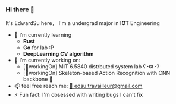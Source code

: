 ### Hi there 👋

It's EdwardSu here， I'm a undergrad major in **IOT** Engineering

<!-- [![Typing SVG](https://readme-typing-svg.herokuapp.com?font=Roboto+Mono&duration=3000&pause=1000&color=000000&width=435&lines=Carry+out+some+interesting+project;+whether+useless+or+not)](https://git.io/typing-svg) -->

<!-- <div align="center">
    <img src="https://readme-typing-svg.herokuapp.com?font=Roboto+Mono&weight=500&pause=1000&color=000000&width=435&height=35&lines=Carry+out+some+interesting+project;Wether+it's+useless+or+not" alt="Typing SVG" />
</div> -->

- 🌱 I’m currently learning
    - **Rust** 
    - **Go** for lab :P
    - **DeepLearning CV algorithm** 
- 🔭 I’m currently working on:
    - [👷workingOn] MIT 6.5840 distrbuted system lab ʕ◔ϖ◔ʔ
    - [👷workingOn] Skeleton-based Action Recognition with CNN backbone 🐍
- 📫 feel free reach me:  <a href="edsu.travailleur@gmail.com">📨 edsu.travailleur@gmail.com</a>
- ⚡ Fun fact:  I'm obsessed with writing bugs I can't fix

<!-- <div align="center">
    <img style="border-radius: 0.3125em;
        max-height:30%;
        max-width:30%;
        width:auto;
        height:auto;" 
    src="assets\ferris.gif">
    <br>
    <div style="color:orange;
    display: inline-block;
    font-weight:600;
    color: #164456;
    padding: 2px;">ferris</div>
</div> -->
